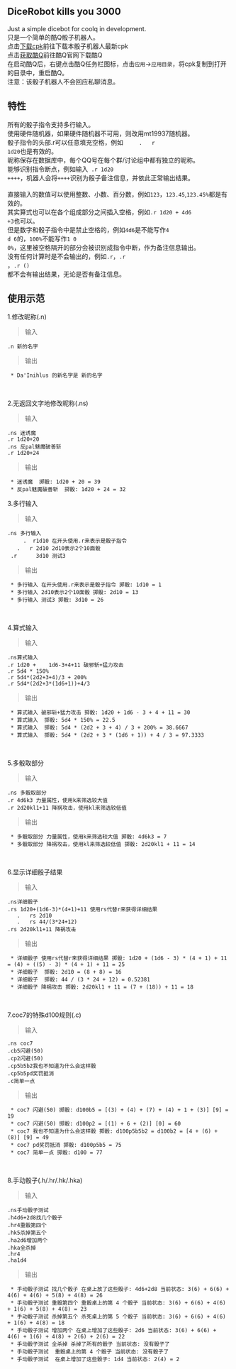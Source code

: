 DiceRobot kills you 3000
-----
Just a simple dicebot for coolq in development.<br> 
只是一个简单的酷Q骰子机器人。<br> 
点击[下载cpk](https://github.com/decterous/CoolQDicebot/releases/latest)前往下载本骰子机器人最新cpk<br> 
点击[获取酷Q](https://cqp.cc/)前往酷Q官网下载酷Q<br>
在启动酷Q后，右键点击酷Q任务栏图标，点击<code>应用</code>→<code>应用目录</code>，将cpk复制到打开的目录中，重启酷Q。<br>
注意：该骰子机器人不会回应私聊消息。<br>

特性
-----
所有的骰子指令支持多行输入。<br> 
使用硬件随机器，如果硬件随机器不可用，则改用mt19937随机器。<br> 
骰子指令的头部.r可以任意填充空格，例如<code>      .    r     1d20</code>也是有效的。<br> 
昵称保存在数据库中，每个QQ号在每个群/讨论组中都有独立的昵称。<br> 
能够识别指令断点，例如输入<code> .r 1d20 ++++</code>，机器人会将<code>++++</code>识别为骰子备注信息，并依此正常输出结果。<br>
<br>
直接输入的数值可以使用整数、小数、百分数，例如<code>123</code>，<code>123.45</code>,<code>123.45%</code>都是有效的。<br> 
其实算式也可以在各个组成部分之间插入空格，例如<code>.r 1d20  +  4d6  +3</code>也可以。<br> 
但是数字和骰子指令中是禁止空格的，例如<code>4d6</code>是不能写作<code>4 d 6</code>的，<code>100%</code>不能写作<code>1 0 0%</code>，这里被空格隔开的部分会被识别成指令中断，作为备注信息输出。<br> 
没有任何计算时是不会输出的，例如<code>.r</code>，<code>.r  </code>，<code>.r () </code>都不会有输出结果，无论是否有备注信息。<br> 

使用示范
-----

1.修改昵称(.n)<br> 
>输入

<pre><code>.n 新的名字</code></pre>
>输出

<pre><code> * Da'Inihlus 的新名字是 新的名字</code></pre>
<br> 

2.无返回文字地修改昵称(.ns)<br> 
>输入

<pre><code>.ns 迷诱魔
.r 1d20+20
.ns 反pal魅魔破善斩
.r 1d20+24</code></pre> 
>输出

<pre><code> * 迷诱魔  掷骰: 1d20 + 20 = 39
 * 反pal魅魔破善斩  掷骰: 1d20 + 24 = 32</code></pre> 

3.多行输入<br>
>输入

<pre><code>.ns 多行输入
     .  r1d10 在开头使用.r来表示是骰子指令
   .   r 2d10 2d10表示2个10面骰
 .r      3d10 测试3</code></pre>
>输出

<pre><code> * 多行输入 在开头使用.r来表示是骰子指令 掷骰: 1d10 = 1
 * 多行输入 2d10表示2个10面骰 掷骰: 2d10 = 13
 * 多行输入 测试3 掷骰: 3d10 = 26</code></pre>
<br> 

4.算式输入<br> 
>输入

<pre><code>.ns算式输入
.r 1d20 +    1d6-3+4+11 破邪斩+猛力攻击
.r 5d4 * 150%
.r 5d4*(2d2+3+4)/3 + 200%
.r 5d4*(2d2+3*(1d6+1))+4/3</code></pre>
>输出

<pre><code> * 算式输入 破邪斩+猛力攻击 掷骰: 1d20 + 1d6 - 3 + 4 + 11 = 30
 * 算式输入  掷骰: 5d4 * 150% = 22.5
 * 算式输入  掷骰: 5d4 * (2d2 + 3 + 4) / 3 + 200% = 38.6667
 * 算式输入  掷骰: 5d4 * (2d2 + 3 * (1d6 + 1)) + 4 / 3 = 97.3333</code></pre>
<br>

5.多骰取部分<br> 
>输入

<pre><code>.ns 多骰取部分
.r 4d6k3 力量属性，使用k来筛选较大值
.r 2d20kl1+11 降祸攻击，使用kl来筛选较低值</code></pre>
>输出

<pre><code> * 多骰取部分 力量属性，使用k来筛选较大值 掷骰: 4d6k3 = 7
 * 多骰取部分 降祸攻击，使用kl来筛选较低值 掷骰: 2d20kl1 + 11 = 14</code></pre>
<br> 

6.显示详细骰子结果<br> 
>输入

<pre><code>.ns详细骰子
.rs 1d20+(1d6-3)*(4+1)+11 使用rs代替r来获得详细结果
   .   rs 2d10
   .   rs 44/(3*24+12)
.rs 2d20kl1+11 降祸攻击</code></pre>
>输出

<pre><code> * 详细骰子 使用rs代替r来获得详细结果 掷骰: 1d20 + (1d6 - 3) * (4 + 1) + 11 = (4) + ((5) - 3) * (4 + 1) + 11 = 25
 * 详细骰子  掷骰: 2d10 = (8 + 8) = 16
 * 详细骰子  掷骰: 44 / (3 * 24 + 12) = 0.52381
 * 详细骰子 降祸攻击 掷骰: 2d20kl1 + 11 = (7 + (18)) + 11 = 18</code></pre>
<br>

7.coc7的特殊d100规则(.c)<br> 
>输入

<pre><code>.ns coc7
.cb5闪避(50)
.cp2闪避(50)
.cp5b5b2我也不知道为什么会这样骰
.cp5b5pd奖罚抵消
.c简单一点</code></pre>
>输出

<pre><code> * coc7 闪避(50) 掷骰: d100b5 = [(3) + (4) + (7) + (4) + 1 + (3)] [9] = 19
 * coc7 闪避(50) 掷骰: d100p2 = [(1) + 6 + (2)] [0] = 60
 * coc7 我也不知道为什么会这样骰 掷骰: d100p5b5b2 = d100b2 = [4 + (6) + (8)] [9] = 49
 * coc7 pd奖罚抵消 掷骰: d100p5b5 = 75
 * coc7 简单一点 掷骰: d100 = 77</code></pre>
<br> 

8.手动骰子(.h/.hr/.hk/.hka)<br> 
>输入

<pre><code>.ns手动骰子测试
.h4d6+2d8找几个骰子
.hr4重骰第四个
.hk5杀掉第五个
.ha2d6增加两个
.hka全杀掉
.hr4
.ha1d4</code></pre>
>输出

<pre><code> * 手动骰子测试 找几个骰子 在桌上放了这些骰子: 4d6+2d8 当前状态: 3(6) + 6(6) + 4(6) + 4(6) + 5(8) + 4(8) = 26
 * 手动骰子测试 重骰第四个 重骰桌上的第 4 个骰子 当前状态: 3(6) + 6(6) + 4(6) + 1(6) + 5(8) + 4(8) = 23
 * 手动骰子测试 杀掉第五个 杀死桌上的第 5 个骰子 当前状态: 3(6) + 6(6) + 4(6) + 1(6) + 4(8) = 18
 * 手动骰子测试 增加两个 在桌上增加了这些骰子: 2d6 当前状态: 3(6) + 6(6) + 4(6) + 1(6) + 4(8) + 2(6) + 2(6) = 22
 * 手动骰子测试 全杀掉 杀掉了所有的骰子 当前状态: 没有骰子了
 * 手动骰子测试  重骰桌上的第 4 个骰子 当前状态: 没有骰子了
 * 手动骰子测试  在桌上增加了这些骰子: 1d4 当前状态: 2(4) = 2</code></pre>
<br> 
